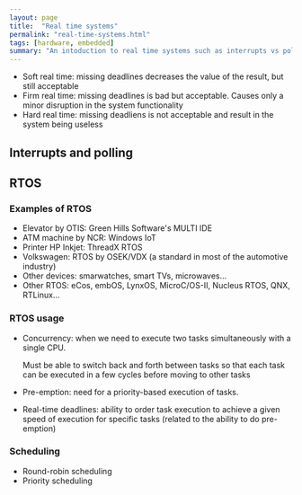 ```yaml
---
layout: page
title:  "Real time systems"
permalink: "real-time-systems.html"
tags: [hardware, embedded]
summary: "An intoduction to real time systems such as interrupts vs polling and RTOS usages"
---
```


* Soft real time: missing deadlines decreases the value of the result, but still acceptable
* Firm real time: missing deadlines is bad but acceptable. Causes only a minor disruption in the system functionality
* Hard real time: missing deadliens is not acceptable and result in the system being useless

## Interrupts and polling

## RTOS
### Examples of RTOS
* Elevator by OTIS: Green Hills Software's MULTI IDE
* ATM machine by NCR: Windows IoT
* Printer HP Inkjet: ThreadX RTOS
* Volkswagen: RTOS by OSEK/VDX (a standard in most of the automotive industry)
* Other devices: smarwatches, smart TVs, microwaves...
* Other RTOS: eCos, embOS, LynxOS, MicroC/OS-II, Nucleus RTOS, QNX, RTLinux...

### RTOS usage
* Concurrency: when we need to execute two tasks simultaneously with a single CPU.
  
  Must be able to switch back and forth between tasks so that each task can be executed in a few cycles before moving to other tasks
* Pre-emption: need for a priority-based execution of tasks. 
* Real-time deadlines: ability to order task execution to achieve a given speed of execution for specific tasks (related to the ability to do pre-emption)

### Scheduling
* Round-robin scheduling
* Priority scheduling